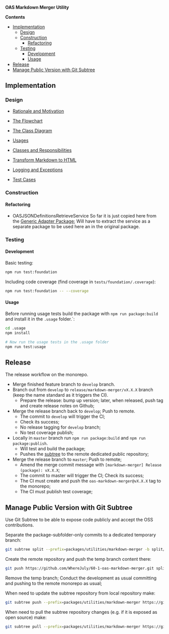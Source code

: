 **OAS Markdown Merger Utility**

**Contents**

- [Implementation](#implementation)
  - [Design](#design)
  - [Construction](#construction)
    - [Refactoring](#refactoring)
  - [Testing](#testing)
    - [Development](#development)
    - [Usage](#usage)
- [Release](#release)
- [Manage Public Version with Git Subtree](#manage-public-version-with-git-subtree)

## Implementation

### Design

- [Rationale and Motivation](.docs/rationale-and-motivation.md)

- [The Flowchart](.docs/design/flowchart.md)
- [The Class Diagram](.docs/design/class-diagram.uml.md)
- [Usages](.docs/design/usages.md)
- [Classes and Responsibilities](.docs/design/classes-and-responsibilities.md)
- [Transform Markdown to HTML](.docs/design/transform-markdown-to-html.md)
- [Logging and Exceptions](.docs/design/logging-and-exceptions.md)
- [Test Cases](.docs/design/test-cases.md)

### Construction

#### Refactoring

- OASJSONDefinitionsRetrieveService
  So far it is just copied here from the [Generic Adapter Package](packages/adapters/generic/readme.md);
  Will have to extract the service as a separate package to be used here an in the original package.

### Testing

#### Development

Basic testing:

```bash
npm run test:foundation
```

Including code coverage (find coverage in `tests/foundation/.coverage`):

```bash
npm run test:foundation -- --coverage
```

#### Usage

Before running usage tests build the package with `npm run package:build` and install it in the `.usage` folder.`:

```bash
cd .usage
npm install

# Now run the usage tests in the .usage folder
npm run test:usage
```

## Release

The release workflow on the monorepo.

- Merge finished feature branch to `develop` branch.
- Branch out from `develop` to `release/markdown-merger/vX.X.X` branch (keep the name standard as it triggers the CI).
  - Prepare the release: bump up version; later, when released, push tag and create release notes on Github;
- Merge the release branch back to `develop`; Push to remote.
  - The commit to `develop` will trigger the CI;
  - Check its success;
  - No release tagging for `develop` branch;
  - No test coverage publish;
- Locally in `master` branch run `npm run package:build` and `npm run package:publish`.
  - Will test and build the package;
  - Pushes the [subtree](#manage-public-version-with-git-subtree) to the remote dedicated public repository;
- Merge the release branch to `master`; Push to remote;
  - Amend the merge commit message with `[markdown-merger] Release (package): vX.X.X`;
  - The commit to master will trigger the CI; Check its success;
  - The CI must create and push the `oas-markdown-merger@vX.X.X` tag to the monorepo;
  - The CI must publish test coverage;

## Manage Public Version with Git Subtree

Use Git Subtree to be able to expose code publicly and accept the OSS contributions.

Separate the package-subfolder-only commits to a dedicated temporary branch:

```bash
git subtree split --prefix=packages/utilities/markdown-merger -b split/markdown-merger
```

Create the remote repository and push the temp branch content there:

```bash
git push https://github.com/WhereJuly/60-1-oas-markdown-merger.git split/markdown-merger:master
```

Remove the temp branch; Conduct the development as usual committing and pushing to the remote monorepo as usual;

When need to update the subtree repository from local repository make:

```bash
git subtree push --prefix=packages/utilities/markdown-merger https://github.com/WhereJuly/60-1-oas-markdown-merger.git master
```

When need to pull the subtree repository changes (e.g. if it is exposed as open source) make:

```bash
git subtree pull --prefix=packages/utilities/markdown-merger https://github.com/WhereJuly/60-1-oas-markdown-merger.git master
```
